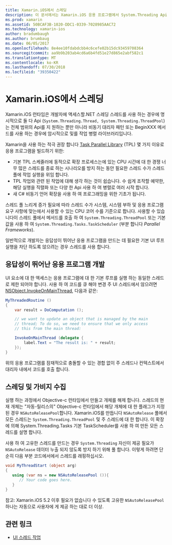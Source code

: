 ```yaml
---
title: Xamarin.iOS에서 스레딩
description: 이 문서에서는 Xamarin.iOS 응용 프로그램에서 System.Threading Api를 사용 하는 방법을 설명 합니다. 설명 하는 작업 병렬 라이브러리, 응답성이 뛰어난 응용 프로그램 및 가비지 컬렉션을 작성 합니다.
ms.prod: xamarin
ms.assetid: 50BCAF3B-1020-DDC1-0339-7028985AAC72
ms.technology: xamarin-ios
author: bradumbaugh
ms.author: brumbaug
ms.date: 06/05/2017
ms.openlocfilehash: 8e4ee10fdabdcbb4c6cefe02b15dc93459708364
ms.sourcegitcommit: aa9b9b203ab4cd6a6b4fd51e27d865e2abf582c1
ms.translationtype: MT
ms.contentlocale: ko-KR
ms.lasthandoff: 07/30/2018
ms.locfileid: "39350422"
---
```

# <a name="threading-in-xamarinios"></a>Xamarin.iOS에서 스레딩

Xamarin.iOS 런타임은 개발자에 액세스할.NET 스레딩 스레드를 사용 하는 경우에 명시적으로 둘 다 Api (`System.Threading.Thread, System.Threading.ThreadPool`)는 전체 범위의 Api를 지 원하는 뿐만 아니라 비동기 대리자 패턴 또는 BeginXXX 메서드를 사용 하는 경우에 암시적으로 및를 작업 병렬 라이브러리입니다.



Xamarin을 사용 하는 적극 권장 합니다 [Task Parallel Library](http://msdn.microsoft.com/library/dd460717.aspx) (TPL) 몇 가지 이유로 응용 프로그램을 빌드하기 위한:
-  기본 TPL 스케줄러에 동적으로 확장 프로세스는에 있는 CPU 시간에 대 한 경쟁 너무 많은 스레드를 종료 하는 시나리오를 방지 하는 동안 필요한 스레드 수가 스레드 풀에 작업 실행을 위임 합니다. 
-  TPL 작업와 관련 된 작업에 대해 생각 하는 것이 쉽습니다. 수 쉽게 조작할 예약한, 해당 실행을 직렬화 또는 다양 한 Api 사용 하 여 병렬로 여러 시작 합니다. 
-  새 C# 비동기 언어 확장을 사용 하 여 프로그래밍을 위한 기초가 됩니다. 


스레드 풀 느리게 증가 필요에 따라 스레드 수가 시스템, 시스템 부하 및 응용 프로그램 요구 사항에 맞는에서 사용할 수 있는 CPU 코어 수를 기준으로 합니다. 사용할 수 있습니다이 스레드 풀에서 메서드를 호출 하 여 `System.Threading.ThreadPool` 또는 기본값을 사용 하 여 `System.Threading.Tasks.TaskScheduler` (부분 합니다 *Parallel Frameworks*).

일반적으로 개발자는 응답성이 뛰어난 응용 프로그램을 만드는 데 필요한 기본 UI 루프 실행을 차단 하도록 않으려는 경우 스레드를 사용 합니다.

 <a name="Developing_Responsive_Applications" />


## <a name="developing-responsive-applications"></a>응답성이 뛰어난 응용 프로그램 개발

UI 요소에 대 한 액세스는 응용 프로그램에 대 한 기본 루프를 실행 하는 동일한 스레드로 제한 되어야 합니다. 사용 하 여 코드를 큐 해야 변경 주 UI 스레드에서 않으려면 [NSObject.InvokeOnMainThread](https://developer.xamarin.com/api/type/Foundation.NSObject/), 다음과 같은:

```csharp
MyThreadedRoutine ()  
{  
    var result = DoComputation ();  

    // we want to update an object that is managed by the main
    // thread; To do so, we need to ensure that we only access
    // this from the main thread:

    InvokeOnMainThread (delegate {  
        label.Text = "The result is: " + result;  
    });
}
```

위의 응용 프로그램를 잠재적으로 충돌할 수 있는 경합 없이 주 스레드나 컨텍스트에서 대리자 내에서 코드를 호출 합니다.

 <a name="Threading_and_Garbage_Collection" />


## <a name="threading-and-garbage-collection"></a>스레딩 및 가비지 수집

실행 하는 과정에서 Objective-c 런타임에서 만들고 개체를 해제 합니다. 스레드의 현재 개체는 "자동-릴리스의" Objective-c 런타임에서 해당 개체에 대 한 플래그가 지정 된 경우 `NSAutoReleasePool`합니다. Xamarin.iOS를 만듭니다 `NSAutoRelease` 풀에서 모든 스레드는 `System.Threading.ThreadPool` 및 주 스레드에 대 한 합니다. 이 확장에 의해 System.Threading.Tasks 기본 TaskScheduler를 사용 하 여 만든 모든 스레드를 설명 합니다.

사용 하 여 고유한 스레드를 만드는 경우 `System.Threading` 자신이 제공 필요가 `NSAutoRelease` 데이터 누출 되지 않도록 방지 하기 위해 풀 합니다. 이렇게 하려면 단순히 다음 부분 코드에서에서 스레드를 래핑하십시오.

```csharp
void MyThreadStart (object arg)
{
   using (var ns = new NSAutoReleasePool ()){
      // Your code goes here.
   }
}
```

참고: Xamarin.iOS 5.2 이후 필요가 없습니다 수 있도록 고유한 `NSAutoReleasePool` 하나는 자동으로 사용자에 게 제공 하는 대로 더 이상.


## <a name="related-links"></a>관련 링크

- [UI 스레드 작업](~/ios/user-interface/ios-ui/ui-thread.md)
